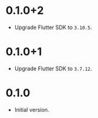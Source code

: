# 0.1.0+2

- Upgrade Flutter SDK to `3.10.5`.

# 0.1.0+1

- Upgrade Flutter SDK to `3.7.12`.

# 0.1.0

- Initial version.
